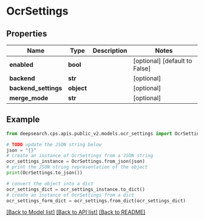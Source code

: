 # OcrSettings


## Properties

Name | Type | Description | Notes
------------ | ------------- | ------------- | -------------
**enabled** | **bool** |  | [optional] [default to False]
**backend** | **str** |  | [optional] 
**backend_settings** | **object** |  | [optional] 
**merge_mode** | **str** |  | [optional] 

## Example

```python
from deepsearch.cps.apis.public_v2.models.ocr_settings import OcrSettings

# TODO update the JSON string below
json = "{}"
# create an instance of OcrSettings from a JSON string
ocr_settings_instance = OcrSettings.from_json(json)
# print the JSON string representation of the object
print(OcrSettings.to_json())

# convert the object into a dict
ocr_settings_dict = ocr_settings_instance.to_dict()
# create an instance of OcrSettings from a dict
ocr_settings_form_dict = ocr_settings.from_dict(ocr_settings_dict)
```
[[Back to Model list]](../README.md#documentation-for-models) [[Back to API list]](../README.md#documentation-for-api-endpoints) [[Back to README]](../README.md)


